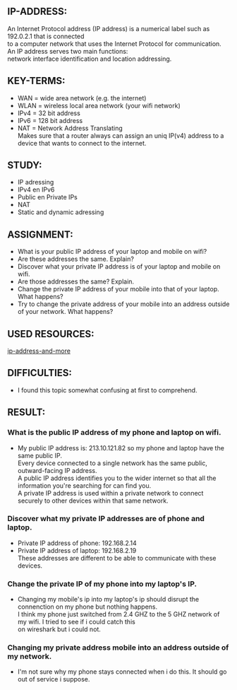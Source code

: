 ## IP-ADDRESS:

An Internet Protocol address (IP address) is a numerical label such as 192.0.2.1 that is connected  
to a computer network that uses the Internet Protocol for communication. An IP address serves two main functions:  
network interface identification and location addressing.  

## KEY-TERMS:

* WAN = wide area network (e.g. the internet)
* WLAN = wireless local area network (your wifi network)
* IPv4 = 32 bit address
* IPv6 = 128 bit address
* NAT = Network Address Translating  
        Makes sure that a router always can assign an uniq IP(v4) address to a device that wants to connect to the internet.  

## STUDY:

* IP adressing
* IPv4 en IPv6  
* Public en Private IPs  
* NAT  
* Static and dynamic adressing


## ASSIGNMENT:

* What is your public IP address of your laptop and mobile on wifi?  
* Are these addresses the same. Explain?    
* Discover what your private IP address is of your laptop and mobile on wifi.    
* Are those addresses the same? Explain.   
* Change the private IP address of your mobile into that of your laptop. What happens?  
* Try to change the private address of your mobile into an address outside of your network. What happens?  


## USED RESOURCES:

[ip-address-and-more](https://www.whatismyip.com/)

## DIFFICULTIES:

* I found this topic somewhat confusing at first to comprehend.

## RESULT:

### What is the public IP address of my phone and laptop on wifi.
* My public IP address is: 213.10.121.82 so my phone and laptop have the same public IP.  
  Every device connected to a single network has the same public, outward-facing IP address.    
  A public IP address identifies you to the wider internet so that all the information you're searching for can find you.   
  A private IP address is used within a private network to connect securely to other devices within that same network.  

### Discover what my private IP addresses are of phone and laptop. 
* Private IP address of phone: 192.168.2.14 
* Private IP address of laptop: 192.168.2.19  
  These addresses are different to be able to communicate with these devices.  

### Change the private IP of my phone into my laptop's IP.
* Changing my mobile's ip into my laptop's ip should disrupt the connenction on my phone but nothing happens.  
  I think my phone just switched from 2.4 GHZ to the 5 GHZ network of my wifi. I tried to see if i could catch this  
  on wireshark but i could not.  

### Changing my private address mobile into an address outside of my network.
* I'm not sure why my phone stays connected when i do this. It should go out of service i suppose.